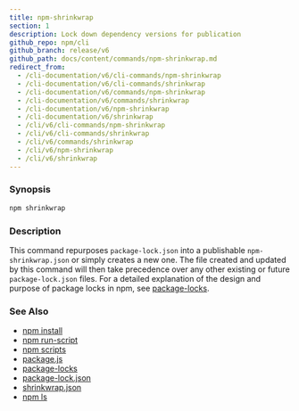 ```yaml
---
title: npm-shrinkwrap
section: 1
description: Lock down dependency versions for publication
github_repo: npm/cli
github_branch: release/v6
github_path: docs/content/commands/npm-shrinkwrap.md
redirect_from:
  - /cli-documentation/v6/cli-commands/npm-shrinkwrap
  - /cli-documentation/v6/cli-commands/shrinkwrap
  - /cli-documentation/v6/commands/npm-shrinkwrap
  - /cli-documentation/v6/commands/shrinkwrap
  - /cli-documentation/v6/npm-shrinkwrap
  - /cli-documentation/v6/shrinkwrap
  - /cli/v6/cli-commands/npm-shrinkwrap
  - /cli/v6/cli-commands/shrinkwrap
  - /cli/v6/commands/shrinkwrap
  - /cli/v6/npm-shrinkwrap
  - /cli/v6/shrinkwrap
---
```


### Synopsis

```bash
npm shrinkwrap
```

### Description

This command repurposes `package-lock.json` into a publishable
`npm-shrinkwrap.json` or simply creates a new one. The file created and updated
by this command will then take precedence over any other existing or future
`package-lock.json` files. For a detailed explanation of the design and purpose
of package locks in npm, see [package-locks](/cli/v6/configuring-npm/package-locks).

### See Also

* [npm install](/cli/v6/commands/npm-install)
* [npm run-script](/cli/v6/commands/npm-run-script)
* [npm scripts](/cli/v6/using-npm/scripts)
* [package.js](/cli/v6/configuring-npm/package-json)
* [package-locks](/cli/v6/configuring-npm/package-locks)
* [package-lock.json](/cli/v6/configuring-npm/package-lock-json)
* [shrinkwrap.json](/cli/v6/configuring-npm/shrinkwrap-json)
* [npm ls](/cli/v6/commands/npm-ls)
